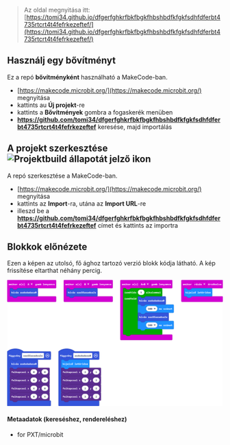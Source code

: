 
> Az oldal megnyitása itt: [https://tomi34.github.io/dfgerfghkrfbkfbgkfhbshbdfkfgkfsdhfdferbt4735rtcrt4t4fefrkezeftef/](https://tomi34.github.io/dfgerfghkrfbkfbgkfhbshbdfkfgkfsdhfdferbt4735rtcrt4t4fefrkezeftef/)

## Használj egy bővítményt

Ez a repó **bővítményként** használható a MakeCode-ban.

* [https://makecode.microbit.org/](https://makecode.microbit.org/) megnyitása
* kattints au **Új projekt**-re
* kattints a **Bővítmények** gombra a fogaskerék menüben
* **https://github.com/tomi34/dfgerfghkrfbkfbgkfhbshbdfkfgkfsdhfdferbt4735rtcrt4t4fefrkezeftef** keresése, majd importálás

## A projekt szerkesztése ![Projektbuild állapotát jelző ikon](https://github.com/tomi34/dfgerfghkrfbkfbgkfhbshbdfkfgkfsdhfdferbt4735rtcrt4t4fefrkezeftef/workflows/MakeCode/badge.svg)

A repó szerkesztése a MakeCode-ban.

* [https://makecode.microbit.org/](https://makecode.microbit.org/) megnyitása
* kattints az **Import**-ra, utána az **Import URL**-re
* illeszd be a **https://github.com/tomi34/dfgerfghkrfbkfbgkfhbshbdfkfgkfsdhfdferbt4735rtcrt4t4fefrkezeftef** címet és kattints az importra

## Blokkok előnézete

Ezen a képen az utolsó, fő ághoz tartozó verzió blokk kódja látható.
A kép frissítése eltarthat néhány percig.

![Renderelt nézet blokkokkal](https://github.com/tomi34/dfgerfghkrfbkfbgkfhbshbdfkfgkfsdhfdferbt4735rtcrt4t4fefrkezeftef/raw/master/.github/makecode/blocks.png)

#### Metaadatok (kereséshez, rendereléshez)

* for PXT/microbit
<script src="https://makecode.com/gh-pages-embed.js"></script><script>makeCodeRender("{{ site.makecode.home_url }}", "{{ site.github.owner_name }}/{{ site.github.repository_name }}");</script>
